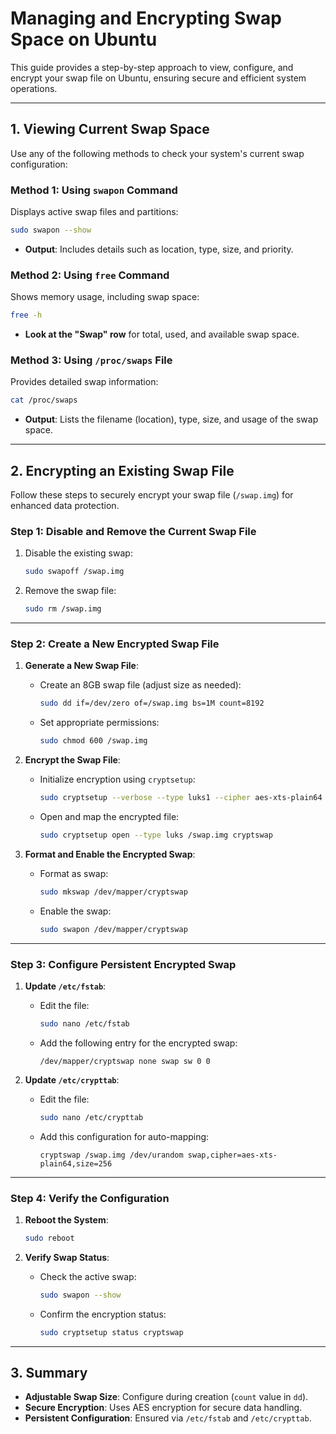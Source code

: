 # **Managing and Encrypting Swap Space on Ubuntu**

This guide provides a step-by-step approach to view, configure, and encrypt your swap file on Ubuntu, ensuring secure and efficient system operations.

---

## **1. Viewing Current Swap Space**

Use any of the following methods to check your system's current swap configuration:

### **Method 1: Using `swapon` Command**
Displays active swap files and partitions:
```bash
sudo swapon --show
```
- **Output**: Includes details such as location, type, size, and priority.

### **Method 2: Using `free` Command**
Shows memory usage, including swap space:
```bash
free -h
```
- **Look at the "Swap" row** for total, used, and available swap space.

### **Method 3: Using `/proc/swaps` File**
Provides detailed swap information:
```bash
cat /proc/swaps
```
- **Output**: Lists the filename (location), type, size, and usage of the swap space.

---

## **2. Encrypting an Existing Swap File**

Follow these steps to securely encrypt your swap file (`/swap.img`) for enhanced data protection.

### **Step 1: Disable and Remove the Current Swap File**

1. Disable the existing swap:
   ```bash
   sudo swapoff /swap.img
   ```
2. Remove the swap file:
   ```bash
   sudo rm /swap.img
   ```

---

### **Step 2: Create a New Encrypted Swap File**

1. **Generate a New Swap File**:
   - Create an 8GB swap file (adjust size as needed):
     ```bash
     sudo dd if=/dev/zero of=/swap.img bs=1M count=8192
     ```
   - Set appropriate permissions:
     ```bash
     sudo chmod 600 /swap.img
     ```

2. **Encrypt the Swap File**:
   - Initialize encryption using `cryptsetup`:
     ```bash
     sudo cryptsetup --verbose --type luks1 --cipher aes-xts-plain64 --key-size 256 --hash sha256 --iter-time 5000 luksFormat /swap.img
     ```
   - Open and map the encrypted file:
     ```bash
     sudo cryptsetup open --type luks /swap.img cryptswap
     ```

3. **Format and Enable the Encrypted Swap**:
   - Format as swap:
     ```bash
     sudo mkswap /dev/mapper/cryptswap
     ```
   - Enable the swap:
     ```bash
     sudo swapon /dev/mapper/cryptswap
     ```

---

### **Step 3: Configure Persistent Encrypted Swap**

1. **Update `/etc/fstab`**:
   - Edit the file:
     ```bash
     sudo nano /etc/fstab
     ```
   - Add the following entry for the encrypted swap:
     ```fstab
     /dev/mapper/cryptswap none swap sw 0 0
     ```

2. **Update `/etc/crypttab`**:
   - Edit the file:
     ```bash
     sudo nano /etc/crypttab
     ```
   - Add this configuration for auto-mapping:
     ```crypttab
     cryptswap /swap.img /dev/urandom swap,cipher=aes-xts-plain64,size=256
     ```

---

### **Step 4: Verify the Configuration**

1. **Reboot the System**:
   ```bash
   sudo reboot
   ```

2. **Verify Swap Status**:
   - Check the active swap:
     ```bash
     sudo swapon --show
     ```
   - Confirm the encryption status:
     ```bash
     sudo cryptsetup status cryptswap
     ```

---

## **3. Summary**

- **Adjustable Swap Size**: Configure during creation (`count` value in `dd`).
- **Secure Encryption**: Uses AES encryption for secure data handling.
- **Persistent Configuration**: Ensured via `/etc/fstab` and `/etc/crypttab`.